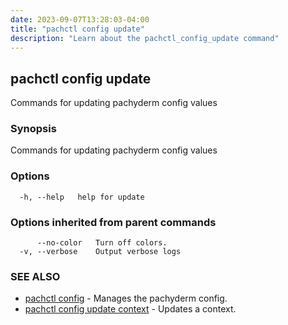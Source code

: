 ```yaml
---
date: 2023-09-07T13:28:03-04:00
title: "pachctl config update"
description: "Learn about the pachctl_config_update command"
---
```


## pachctl config update

Commands for updating pachyderm config values

### Synopsis

Commands for updating pachyderm config values

### Options

```
  -h, --help   help for update
```

### Options inherited from parent commands

```
      --no-color   Turn off colors.
  -v, --verbose    Output verbose logs
```

### SEE ALSO

* [pachctl config](../pachctl_config)	 - Manages the pachyderm config.
* [pachctl config update context](../pachctl_config_update_context)	 - Updates a context.

